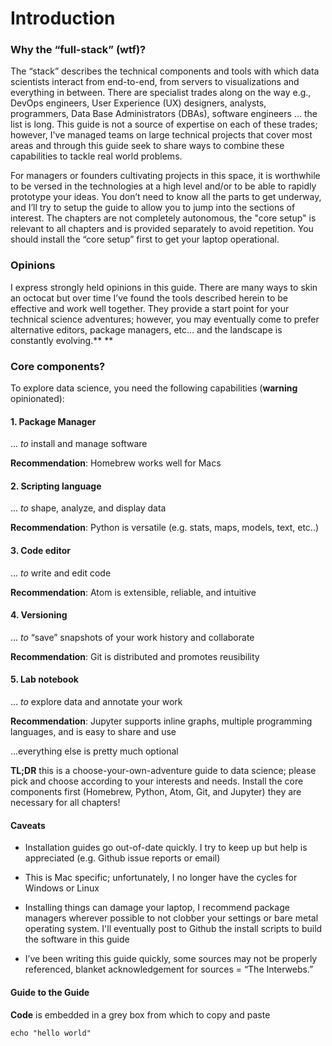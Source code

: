 # Introduction

### **Why the “full-stack” \(wtf\)?**

The “stack” describes the technical components and tools with which data scientists interact from end-to-end, from servers to visualizations and everything in between. There are specialist trades along on the way e.g., DevOps engineers, User Experience \(UX\) designers, analysts, programmers, Data Base Administrators \(DBAs\), software engineers … the list is long. This guide is not a source of expertise on each of these trades; however, I've managed teams on large technical projects that cover most areas and through this guide seek to share ways to combine these capabilities to tackle real world problems.

For managers or founders cultivating projects in this space, it is worthwhile to be versed in the technologies at a high level and/or to be able to rapidly prototype your ideas. You don’t need to know all the parts to get underway, and I’ll try to setup the guide to allow you to jump into the sections of interest. The chapters are not completely autonomous, the "core setup" is relevant to all chapters and is provided separately to avoid repetition.  You should install the “core setup” first to get your laptop operational.

### **Opinions**

I express strongly held opinions in this guide. There are many ways to skin an octocat but over time I’ve found the tools described herein to be effective and work well together. They provide a start point for your technical science adventures; however, you may eventually come to prefer alternative editors, package managers, etc… and the landscape is constantly evolving.**    **

### **Core components?**

To explore data science, you need the following capabilities \(**warning** opinionated\):

#### 1. Package Manager

... _to_ install and manage software

**Recommendation**: Homebrew works well for Macs

#### 2. Scripting language

... _to_ shape, analyze, and display data

**Recommendation**: Python is versatile \(e.g. stats, maps, models, text, etc..\)

#### 3. Code editor

... _to_ write and edit code

**Recommendation**: Atom is extensible, reliable, and intuitive

#### 4. Versioning

... _to_ “save” snapshots of your work history and collaborate

**Recommendation**: Git is distributed and promotes reusibility

#### 5. Lab notebook

... _to_ explore data and annotate your work

**Recommendation**: Jupyter supports inline graphs, multiple programming languages, and is easy to share and use

...everything else is pretty much optional

**TL;DR** this is a choose-your-own-adventure guide to data science; please pick and choose according to your interests and needs. Install the core components first \(Homebrew, Python, Atom, Git, and Jupyter\) they are necessary for all chapters!

#### **Caveats**

* Installation guides go out-of-date quickly. I try to keep up but help is appreciated \(e.g. Github issue reports or email\)

* This is Mac specific; unfortunately, I no longer have the cycles for Windows or Linux

* Installing things can damage your laptop, I recommend package managers wherever possible to not clobber your settings or bare metal operating system. I'll eventually post to Github the install scripts to build the software in this guide

* I’ve been writing this guide quickly, some sources may not be properly referenced, blanket acknowledgement for sources = “The Interwebs.”

#### **Guide to the Guide**

**Code** is embedded in a grey box from which to copy and paste

```
echo "hello world"
```



